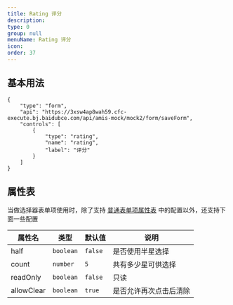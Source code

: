 ```yaml
---
title: Rating 评分
description:
type: 0
group: null
menuName: Rating 评分
icon:
order: 37
---
```


## 基本用法

```schema: scope="body"
{
    "type": "form",
    "api": "https://3xsw4ap8wah59.cfc-execute.bj.baidubce.com/api/amis-mock/mock2/form/saveForm",
    "controls": [
        {
            "type": "rating",
            "name": "rating",
            "label": "评分"
        }
    ]
}
```

## 属性表

当做选择器表单项使用时，除了支持 [普通表单项属性表](./formitem#%E5%B1%9E%E6%80%A7%E8%A1%A8) 中的配置以外，还支持下面一些配置

| 属性名   | 类型      | 默认值  | 说明               |
| -------- | --------- | ------- | ------------------ |
| half     | `boolean` | `false` | 是否使用半星选择   |
| count    | `number`  | `5`     | 共有多少星可供选择 |
| readOnly | `boolean` | `false` | 只读               |
| allowClear | `boolean` | `true` | 是否允许再次点击后清除  |
